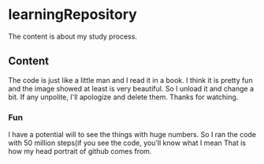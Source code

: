 # learningRepository
The content is about my study process.
## Content
The code is just like a little man and I read it in a book. 
I think it is pretty fun and the image showed at least is very beautiful.
So I unload it and change a bit.
If any unpolite, I'll apologize and delete them.
Thanks for watching.

### Fun
I have a potential will to see the things with huge numbers.
So I ran the code with 50 million steps(if you see the code, you'll know what I mean
That is how my head portrait of github comes from.


